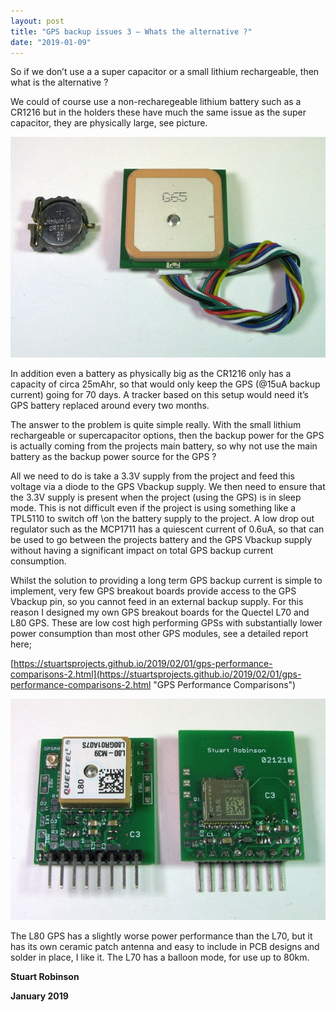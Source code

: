 ```yaml
---
layout: post
title: "GPS backup issues 3 – Whats the alternative ?"
date: "2019-01-09"
---
```


So if we don’t use a a super capacitor or a small lithium rechargeable, then what is the alternative ?

We could of course use a non-recharegeable lithium battery such as a CR1216 but in the holders these have much the same issue as the super capacitor, they are physically large, see picture.

![GPS and Battery](/images/GPS-and-Battery_thumb.jpg)

In addition even a battery as physically big as the CR1216 only has a capacity of circa 25mAhr, so that would only keep the GPS (@15uA backup current) going for 70 days. A tracker based on this setup would need it’s GPS battery replaced around every two months.

The answer to the problem is quite simple really. With the small lithium rechargeable or supercapacitor options, then the backup power for the GPS is actually coming from the projects main battery, so why not use the main battery as the backup power source for the GPS ?

All we need to do is take a 3.3V supply from the project and feed this voltage via a diode to the GPS Vbackup supply. We then need to ensure that the 3.3V supply is present when the project (using the GPS) is in sleep mode. This is not difficult even if the project is using something like a TPL5110 to switch off \\on the battery supply to the project. A low drop out regulator such as the MCP1711 has a quiescent current of 0.6uA, so that can be used to go between the projects battery and the GPS Vbackup supply without having a significant impact on total GPS backup current consumption.

Whilst the solution to providing a long term GPS backup current is simple to implement, very few GPS breakout boards provide access to the GPS Vbackup pin, so you cannot feed in an external backup supply. For this reason I designed my own GPS breakout boards for the Quectel L70 and L80 GPS. These are low cost high performing GPSs with substantially lower power consumption than most other GPS modules, see a detailed report here;

[https://stuartsprojects.github.io/2019/02/01/gps-performance-comparisons-2.html](https://stuartsprojects.github.io/2019/02/01/gps-performance-comparisons-2.html "GPS Performance Comparisons")

![L70 and L80 Breakout](/images/L70-and-L80-Breakout_thumb.jpg)

The L80 GPS has a slightly worse power performance than the L70, but it has its own ceramic patch antenna and easy to include in PCB designs and solder in place, I like it. The L70 has a balloon mode, for use up to 80km.


**Stuart Robinson**

**January 2019**